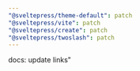 ```yaml
---
"@sveltepress/theme-default": patch
"@sveltepress/vite": patch
"@sveltepress/create": patch
"@sveltepress/twoslash": patch
---
```


docs: update links"
